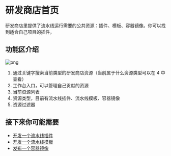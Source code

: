 # 研发商店首页

研发商店里提供了流水线运行需要的公共资源：插件、模板、容器镜像。你可以找到适合自己项目的插件，

## 功能区介绍

![png](../../assets/service_store_home.png)

1. 通过关键字搜索当前类型的研发商店资源（当前属于什么资源类型可以在 4 中查看）
2. 工作台入口，可以管理自己贡献的资源
3. 当前资源列表
4. 资源类型，目前有流水线插件、流水线模板、容器镜像
5. 资源过滤器

## 接下来你可能需要

* [开发一个流水线插件](start-new-task.md)
* [开发一个流水线模板](./ci-templates/start-new-template.md)
* [发布一个容器镜像](./ci-images/release-new-image.md)
